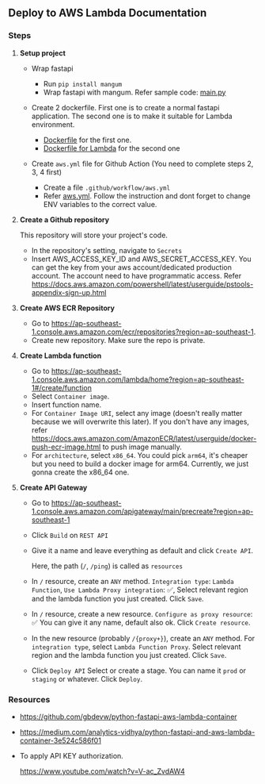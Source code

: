 ## Deploy to AWS Lambda Documentation

### Steps

1. **Setup project**

	- Wrap fastapi
  
		- Run `pip install mangum`
		- Wrap fastapi with mangum. Refer sample code: [main.py](api/main.py)

	- Create 2 dockerfile. First one is to create a normal fastapi application. The second one is to make it suitable for Lambda environment.

		- [Dockerfile](Dockerfile) for the first one.
		- [Dockerfile for Lambda](Dockerfile.aws.lambda) for the second one

	- Create `aws.yml` file for Github Action (You need to complete steps 2, 3, 4 first)

		- Create a file `.github/workflow/aws.yml`
		- Refer [aws.yml](.github/workflows/aws.yml). Follow the instruction and dont forget to change ENV variables to the correct value.
  
2. **Create a Github repository**
   
	This repository will store your project's code.
	- In the repository's setting, navigate to `Secrets`
	- Insert AWS_ACCESS_KEY_ID and AWS_SECRET_ACCESS_KEY. You can get the key from your aws account/dedicated production account. The account need to have programmatic access. Refer https://docs.aws.amazon.com/powershell/latest/userguide/pstools-appendix-sign-up.html

3. **Create AWS ECR Repository**

	- Go to https://ap-southeast-1.console.aws.amazon.com/ecr/repositories?region=ap-southeast-1.
	- Create new repository. Make sure the repo is private.

4. **Create Lambda function**

	- Go to https://ap-southeast-1.console.aws.amazon.com/lambda/home?region=ap-southeast-1#/create/function
	- Select `Container image`.
	- Insert function name.
	- For `Container Image URI`, select any image (doesn't really matter because we will overwrite this later). If you don't have any images, refer https://docs.aws.amazon.com/AmazonECR/latest/userguide/docker-push-ecr-image.html to push image manually. 
	- For `architecture`, select `x86_64`. You could pick `arm64`, it's cheaper but you need to build a docker image for arm64. Currently, we just gonna create the x86_64 one.

5. **Create API Gateway**

	- Go to https://ap-southeast-1.console.aws.amazon.com/apigateway/main/precreate?region=ap-southeast-1
	- Click `Build` on `REST API`
	- Give it a name and leave everything as default and click `Create API`.

		Here, the path (`/`, `/ping`) is called as `resources`
	- In `/` resource, create an `ANY` method.
			`Integration type`: `Lambda Function`,
			`Use Lambda Proxy integration`: ✅,
			Select relevant region and the lambda function you just created.
			Click `Save`.

	- In `/` resource, create a new resource.
			`Configure as proxy resource`: ✅
			You can give it any name, default also ok.
			Click `Create resource`.

	- In the new resource (probably `/{proxy+}`), create an `ANY` method.
			For `integration type`, select `Lambda Function Proxy`.
			Select relevant region and the lambda function you just created.
			Click `Save`.
	
	- Click `Deploy API`
			Select or create a stage. You can name it `prod` or `staging` or whatever.
			Click `Deploy`.


### Resources

- https://github.com/gbdevw/python-fastapi-aws-lambda-container
- https://medium.com/analytics-vidhya/python-fastapi-and-aws-lambda-container-3e524c586f01

- To apply API KEY authorization.
  
	https://www.youtube.com/watch?v=V-ac_ZvdAW4
